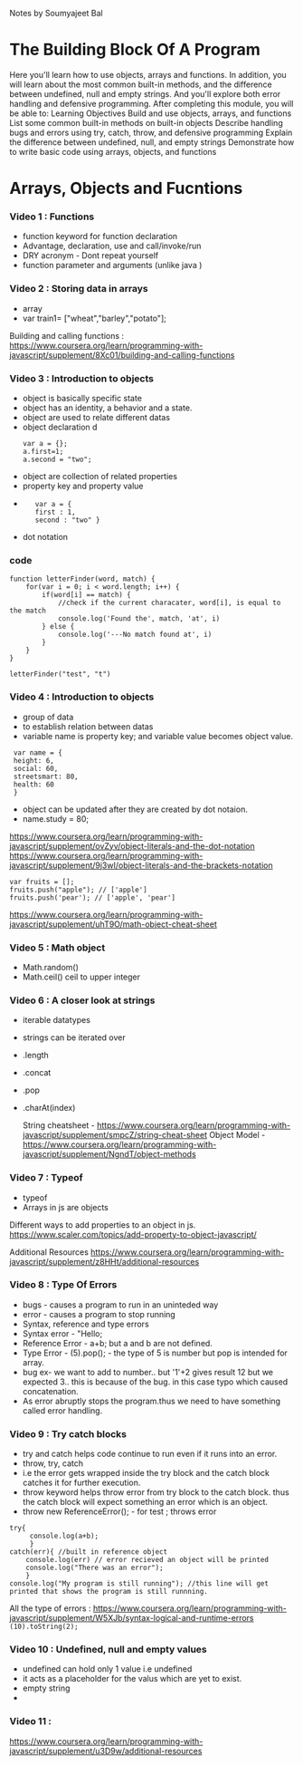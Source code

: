 Notes by Soumyajeet Bal

# The Building Block Of A Program
Here you'll learn how to use objects, arrays and functions. In addition, you will learn about the most common built-in methods, and the difference between undefined, null and empty strings. And you'll explore both error handling and defensive programming. After completing this module, you will be able to:
Learning Objectives
Build and use objects, arrays, and functions
List some common built-in methods on built-in objects
Describe handling bugs and errors using try, catch, throw, and defensive programming
Explain the difference between undefined, null, and empty strings
Demonstrate how to write basic code using arrays, objects, and functions

# Arrays, Objects and Fucntions
### Video 1 : Functions
- function keyword for function declaration
- Advantage, declaration, use and call/invoke/run
- DRY acronym - Dont repeat yourself
- function parameter and arguments (unlike java )



### Video 2 : Storing data in arrays
- array
- var train1= ["wheat","barley","potato"];

Building and calling functions : https://www.coursera.org/learn/programming-with-javascript/supplement/8Xc01/building-and-calling-functions



### Video 3 : Introduction to objects
- object is basically specific state
- object has an identity, a behavior and a state. 
- object are used to relate different datas
- object declaration     d
  ```
  var a = {};
  a.first=1;
  a.second = "two";
  ```
- object are collection of related properties
- property key and property value
- ```
     var a = {
     first : 1,
     second : "two" } 
  ```
- dot notation

### code 
```
function letterFinder(word, match) {
    for(var i = 0; i < word.length; i++) {
        if(word[i] == match) {
            //check if the current characater, word[i], is equal to the match
            console.log('Found the', match, 'at', i)
        } else {
            console.log('---No match found at', i)
        }
    }
}

letterFinder("test", "t")

```


### Video 4 : Introduction to objects
- group of data
- to establish relation between datas
- variable name is property key; and variable value becomes object value.
 ```
  var name = {
  height: 6,
  social: 60,
  streetsmart: 80,
  health: 60
  } 
  ```
- object can be updated after they are created by dot notaion.
- name.study = 80;

https://www.coursera.org/learn/programming-with-javascript/supplement/ovZyv/object-literals-and-the-dot-notation
https://www.coursera.org/learn/programming-with-javascript/supplement/9j3wI/object-literals-and-the-brackets-notation

```
var fruits = [];
fruits.push("apple"); // ['apple']
fruits.push('pear'); // ['apple', 'pear']
```
https://www.coursera.org/learn/programming-with-javascript/supplement/uhT9O/math-object-cheat-sheet

### Video 5 : Math object
- Math.random()
- Math.ceil() ceil to upper integer


### Video 6 : A closer look at strings
- iterable datatypes
- strings can be iterated over
- .length
- .concat 
- .pop
- .charAt(index)


  String cheatsheet  - https://www.coursera.org/learn/programming-with-javascript/supplement/smpcZ/string-cheat-sheet 
  Object Model - https://www.coursera.org/learn/programming-with-javascript/supplement/NgndT/object-methods

### Video 7 : Typeof
- typeof
- Arrays in js are objects

Different ways to add properties to an object in js.
https://www.scaler.com/topics/add-property-to-object-javascript/

Additional Resources
https://www.coursera.org/learn/programming-with-javascript/supplement/z8HHt/additional-resources




### Video 8 : Type Of Errors
- bugs - causes a program to run in an uninteded way
- error - causes a program to stop running
- Syntax, reference and type errors
- Syntax error - "Hello;
- Reference Error - a+b; but a and b are not defined.
- Type Error - (5).pop();   - the type of 5 is number but pop is intended for array.
- bug ex- we want to add to number.. but '1'+2 gives result 12 but we expected 3.. this is because of the bug. in this case typo which caused concatenation.
- As error abruptly stops the program.thus we need to have something called error handling.




### Video 9 : Try catch blocks
- try and catch helps code continue to run even if it runs into an error.
- throw, try, catch
- i.e the error gets wrapped inside the try block and the catch block catches it for further execution.
- throw keyword helps throw error from try block to the catch block. thus the catch block will expect something an error which is an object.
- throw new ReferenceError(); - for test ; throws error
```
try{
     console.log(a+b);
     }
catch(err){ //built in reference object
    console.log(err) // error recieved an object will be printed
    console.log("There was an error");
    }
console.log("My program is still running"); //this line will get printed that shows the program is still runnning.
```

All the type of errors :  https://www.coursera.org/learn/programming-with-javascript/supplement/W5XJb/syntax-logical-and-runtime-errors
``` (10).toString(2); ```


### Video 10 : Undefined, null and empty values
- undefined can hold only 1 value i.e undefined
- it acts as a placeholder for the valus which are yet to exist.
- empty string
- 




### Video 11 : 




https://www.coursera.org/learn/programming-with-javascript/supplement/u3D9w/additional-resources
